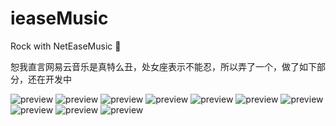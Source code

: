 # ieaseMusic
Rock with NetEaseMusic :metal: 

恕我直言网易云音乐是真特么丑，处女座表示不能忍，所以弄了一个，做了如下部分，还在开发中

![preview](https://github.com/trazyn/ieaseMusic/blob/master/screenshots/home.png)
![preview](https://github.com/trazyn/ieaseMusic/blob/master/screenshots/menu.png)
![preview](https://github.com/trazyn/ieaseMusic/blob/master/screenshots/player.png)
![preview](https://github.com/trazyn/ieaseMusic/blob/master/screenshots/fm.png)
![preview](https://github.com/trazyn/ieaseMusic/blob/master/screenshots/playlist.png)
![preview](https://github.com/trazyn/ieaseMusic/blob/master/screenshots/user.png)
![preview](https://github.com/trazyn/ieaseMusic/blob/master/screenshots/artist-1.png)
![preview](https://github.com/trazyn/ieaseMusic/blob/master/screenshots/artist-2.png)
![preview](https://github.com/trazyn/ieaseMusic/blob/master/screenshots/top.png)
![preview](https://github.com/trazyn/ieaseMusic/blob/master/screenshots/login.png)
